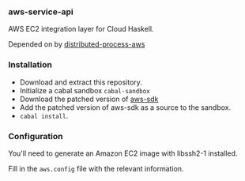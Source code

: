 ### aws-service-api


AWS EC2 integration layer for Cloud Haskell.


Depended on by [distributed-process-aws](http://github.com/IanConnolly/distributed-process-aws)



### Installation

* Download and extract this repository.
* Initialize a cabal sandbox ```cabal-sandbox```
* Download the patched version of [aws-sdk](https://github.com/IanConnolly/aws-sdk-fork)
* Add the patched version of aws-sdk as a source to the sandbox.
* ```cabal install```. 


### Configuration

You'll need to generate an Amazon EC2 image with libssh2-1 installed.

Fill in the ```aws.config``` file with the relevant information.
